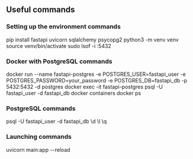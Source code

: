 ## Useful commands

### Setting up the environment commands
pip install fastapi uvicorn sqlalchemy psycopg2
python3 -m venv venv
source venv/bin/activate
sudo lsof -i :5432

### Docker with PostgreSQL commands
docker run --name fastapi-postgres -e POSTGRES_USER=fastapi_user -e POSTGRES_PASSWORD=your_password -e POSTGRES_DB=fastapi_db -p 5432:5432 -d postgres
docker exec -it fastapi-postgres psql -U fastapi_user -d fastapi_db
docker containers
docker ps

### PostgreSQL commands
psql -U fastapi_user -d fastapi_db
\d
\l
\q

### Launching commands
uvicorn main:app --reload
